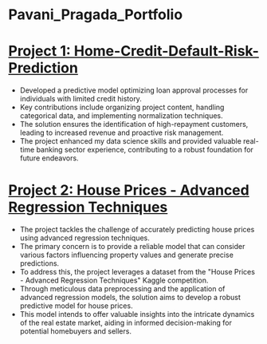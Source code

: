 # Pavani_Pragada_Portfolio

# [Project 1: Home-Credit-Default-Risk-Prediction](https://github.com/pavanipragada/Home-Credit-Default-Risk-Prediction)

* Developed a predictive model optimizing loan approval processes for individuals with limited credit history.
* Key contributions include organizing project content, handling categorical data, and implementing normalization techniques.
* The solution ensures the identification of high-repayment customers, leading to increased revenue and proactive risk management.
* The project enhanced my data science skills and provided valuable real-time banking sector experience, contributing to a robust foundation for future endeavors.



# [Project 2: House Prices - Advanced Regression Techniques](https://github.com/pavanipragada/House-Prices-Advanced-Regression-Techniques)

* The project tackles the challenge of accurately predicting house prices using advanced regression techniques.
* The primary concern is to provide a reliable model that can consider various factors influencing property values and generate precise predictions.
* To address this, the project leverages a dataset from the "House Prices - Advanced Regression Techniques" Kaggle competition.
* Through meticulous data preprocessing and the application of advanced regression models, the solution aims to develop a robust predictive model for house prices.
* This model intends to offer valuable insights into the intricate dynamics of the real estate market, aiding in informed decision-making for potential homebuyers and sellers.
